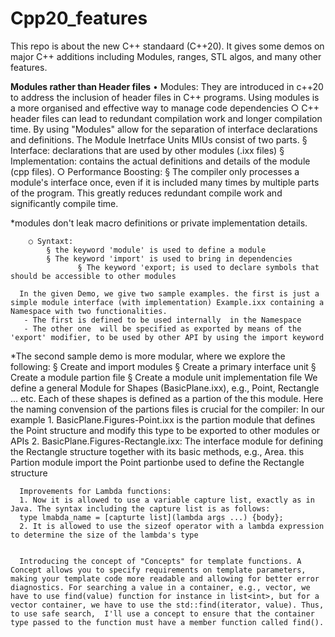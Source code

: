 # Cpp20_features
This repo is about the new C++ standaard (C++20). It gives some demos on major C++ additions including Modules, ranges, STL algos, and many other features.

**Modules rather than Header files**
	• Modules: They are introduced in c++20 to address the inclusion of header files in C++ programs. Using modules is a more organised and effective way to manage code dependencies
		○ C++ header files can lead to redundant compilation work and longer compilation time. By using "Modules" allow for the separation of interface declarations and definitions. The Module Inetrface Units MIUs consist of two parts.
			§ Interface: declarations that are used by other modules (.ixx files)
			§ Implementation: contains the actual definitions and details of the module (cpp files).
		○ Performance Boosting:
			§ The compiler only processes a module's interface once, even if it is included many times by multiple parts of the program. This greatly reduces redundant compile work and significantly compile time.
   
*modules don't leak macro definitions or private implementation details.

		○ Syntaxt: 
			§ the keyword 'module' is used to define a module
			§ The keyword 'import' is used to bring in dependencies
                   § The keyword 'export; is used to declare symbols that should be accessible to other modules

      In the given Demo, we give two sample examples. the first is just a simple module interface (with implementation) Example.ixx containing a Namespace with two functionalities.
       - The first is defined to be used internally  in the Namespace
       - The other one  will be specified as exported by means of the 'export' modifier, to be used by other API by using the import keyword
  *The second sample demo is more modular, where we explore the following:
  		§ Create and import modules
			§ Create a primary interface  unit
			§ Create a module partion file 
      § Create a module unit implementation file
      We define a general Module for Shapes (BasicPlane.ixx), e.g., Point, Rectangle ... etc. Each of these shapes is defined as a partion of the this module. Here the naming convension of the partions files is crucial for the compiler: In our example 
      1. BasicPlane.Figures-Point.ixx is the partion module that defines the Point structure and modify this type to be exported to other modules or APIs
      2. BasicPlane.Figures-Rectangle.ixx: The interface module for defining the Rectangle structure together with its basic methods, e.g., Area. this Partion module import the Point partionbe used to define the Rectangle structure


      Improvements for Lambda functions:
      1. Now it is allowed to use a variable capture list, exactly as in Java. The syntax including the capture list is as follows:
      type lmabda_name = [capturte list](lambda args ...) {body};
      2. It is allowed to use the sizeof operator with a lambda expression to determine the size of the lambda's type


      Introducing the concept of "Concepts" for template functions. A Concept allows you to specify requirements on template parameters, making your template code more readable and allowing for better error diagnostics. For searching a value in a container, e.g., vector, we have to use find(value) function for instance in list<int>, but for a vector container, we have to use the std::find(iterator, value). Thus, to use safe search,  I'll use a concept to ensure that the container type passed to the function must have a member function called find().
      


